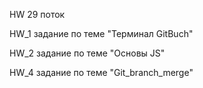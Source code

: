 
HW 29 поток 


HW_1 задание по теме "Терминал GitBuch"

HW_2 задание по теме "Основы JS"

HW_4 задание по теме "Git_branch_merge"
